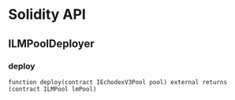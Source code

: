 # Solidity API

## ILMPoolDeployer

### deploy

```solidity
function deploy(contract IEchodexV3Pool pool) external returns (contract ILMPool lmPool)
```

